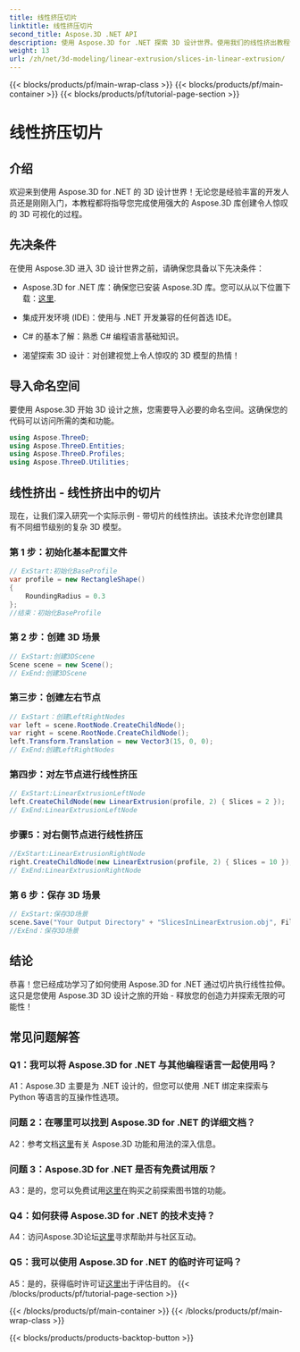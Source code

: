 ```yaml
---
title: 线性挤压切片
linktitle: 线性挤压切片
second_title: Aspose.3D .NET API
description: 使用 Aspose.3D for .NET 探索 3D 设计世界。使用我们的线性挤出教程创建令人惊叹的模型。
weight: 13
url: /zh/net/3d-modeling/linear-extrusion/slices-in-linear-extrusion/
---
```


{{< blocks/products/pf/main-wrap-class >}}
{{< blocks/products/pf/main-container >}}
{{< blocks/products/pf/tutorial-page-section >}}

# 线性挤压切片

## 介绍

欢迎来到使用 Aspose.3D for .NET 的 3D 设计世界！无论您是经验丰富的开发人员还是刚刚入门，本教程都将指导您完成使用强大的 Aspose.3D 库创建令人惊叹的 3D 可视化的过程。

## 先决条件

在使用 Aspose.3D 进入 3D 设计世界之前，请确保您具备以下先决条件：

-  Aspose.3D for .NET 库：确保您已安装 Aspose.3D 库。您可以从以下位置下载：[这里](https://releases.aspose.com/3d/net/).

- 集成开发环境 (IDE)：使用与 .NET 开发兼容的任何首选 IDE。

- C# 的基本了解：熟悉 C# 编程语言基础知识。

- 渴望探索 3D 设计：对创建视觉上令人惊叹的 3D 模型的热情！

## 导入命名空间

要使用 Aspose.3D 开始 3D 设计之旅，您需要导入必要的命名空间。这确保您的代码可以访问所需的类和功能。

```csharp
using Aspose.ThreeD;
using Aspose.ThreeD.Entities;
using Aspose.ThreeD.Profiles;
using Aspose.ThreeD.Utilities;
```

## 线性挤出 - 线性挤出中的切片

现在，让我们深入研究一个实际示例 - 带切片的线性挤出。该技术允许您创建具有不同细节级别的复杂 3D 模型。

### 第 1 步：初始化基本配置文件

```csharp
// ExStart:初始化BaseProfile
var profile = new RectangleShape()
{
    RoundingRadius = 0.3
};
//结束：初始化BaseProfile
```

### 第 2 步：创建 3D 场景

```csharp
// ExStart:创建3DScene
Scene scene = new Scene();
// ExEnd:创建3DScene
```

### 第三步：创建左右节点

```csharp
// ExStart：创建LeftRightNodes
var left = scene.RootNode.CreateChildNode();
var right = scene.RootNode.CreateChildNode();
left.Transform.Translation = new Vector3(15, 0, 0);
// ExEnd:创建LeftRightNodes
```

### 第四步：对左节点进行线性挤压

```csharp
// ExStart:LinearExtrusionLeftNode
left.CreateChildNode(new LinearExtrusion(profile, 2) { Slices = 2 });
// ExEnd:LinearExtrusionLeftNode
```

### 步骤5：对右侧节点进行线性挤压

```csharp
//ExStart:LinearExtrusionRightNode
right.CreateChildNode(new LinearExtrusion(profile, 2) { Slices = 10 });
// ExEnd:LinearExtrusionRightNode
```

### 第 6 步：保存 3D 场景

```csharp
// ExStart:保存3D场景
scene.Save("Your Output Directory" + "SlicesInLinearExtrusion.obj", FileFormat.WavefrontOBJ);
//ExEnd：保存3D场景
```

## 结论

恭喜！您已经成功学习了如何使用 Aspose.3D for .NET 通过切片执行线性拉伸。这只是您使用 Aspose.3D 3D 设计之旅的开始 - 释放您的创造力并探索无限的可能性！

## 常见问题解答

### Q1：我可以将 Aspose.3D for .NET 与其他编程语言一起使用吗？

A1：Aspose.3D 主要是为 .NET 设计的，但您可以使用 .NET 绑定来探索与 Python 等语言的互操作性选项。

### 问题 2：在哪里可以找到 Aspose.3D for .NET 的详细文档？

 A2：参考文档[这里](https://reference.aspose.com/3d/net/)有关 Aspose.3D 功能和用法的深入信息。

### 问题 3：Aspose.3D for .NET 是否有免费试用版？

 A3：是的，您可以免费试用[这里](https://releases.aspose.com/)在购买之前探索图书馆的功能。

### Q4：如何获得 Aspose.3D for .NET 的技术支持？

 A4：访问Aspose.3D论坛[这里](https://forum.aspose.com/c/3d/18)寻求帮助并与社区互动。

### Q5：我可以使用 Aspose.3D for .NET 的临时许可证吗？

 A5：是的，获得临时许可证[这里](https://purchase.aspose.com/temporary-license/)出于评估目的。
{{< /blocks/products/pf/tutorial-page-section >}}

{{< /blocks/products/pf/main-container >}}
{{< /blocks/products/pf/main-wrap-class >}}

{{< blocks/products/products-backtop-button >}}
